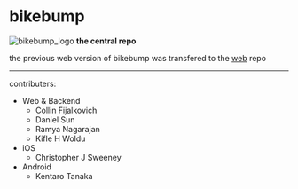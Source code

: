 # bikebump


![bikebump_logo](https://dl.dropboxusercontent.com/s/rifnjel4fvi0g2k/bell_android.png)
**the central repo**

the previous web version of bikebump was transfered to the [web](https://github.com/yasushisakai/bikebump.git) repo

---
contributers:
  - Web & Backend
    - Collin Fijalkovich
    - Daniel Sun
    - Ramya Nagarajan
    - Kifle H Woldu
  - iOS
    - Christopher J Sweeney
  - Android
    - Kentaro Tanaka
